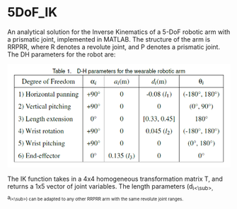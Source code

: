 # 5DoF_IK
An analytical solution for the Inverse Kinematics of a 5-DoF robotic arm with a prismatic joint, implemented in MATLAB.
The structure of the arm is RRPRR, where R denotes a revolute joint, and P denotes a prismatic joint. The DH parameters for the robot are:

![DH parameters](https://github.com/vighv/5DoF_IK/blob/master/DHparams.PNG)

The IK function takes in a 4x4 homogeneous transformation matrix T, and returns a 1x5 vector of joint variables. The length parameters (d<sub>i<\sub>, a<sub>i<\sub>) can be adapted to any other RRPRR arm with the same revolute joint ranges.

